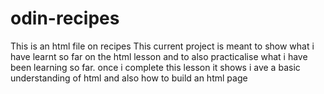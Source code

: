 # odin-recipes
This is an html file on recipes
This current project is meant to show what i have learnt so far on the html lesson and to also practicalise what i have been learning so far.
once i complete this lesson it shows i ave a basic understanding of html and also how to build an html page